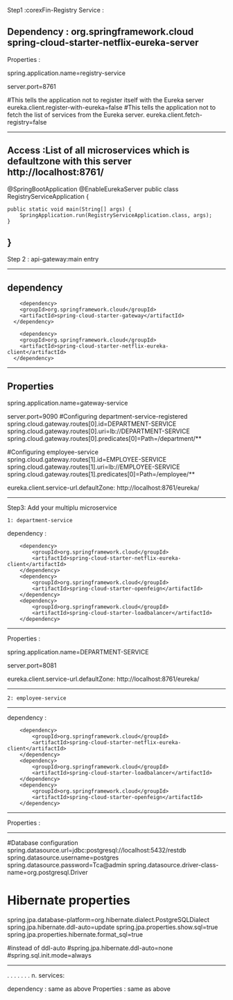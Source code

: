Step1 :corexFin-Registry Service :

Dependency : <dependency>
			<groupId>org.springframework.cloud</groupId>
			<artifactId>spring-cloud-starter-netflix-eureka-server</artifactId>
		</dependency>
---
Properties :

spring.application.name=registry-service

server.port=8761


#This tells the application not to register itself with the Eureka server
eureka.client.register-with-eureka=false
#This tells the application not to fetch the list of services from the Eureka server.
eureka.client.fetch-registry=false

---
Access :List of all microservices which is defaultzone with this server
http://localhost:8761/
---
@SpringBootApplication
@EnableEurekaServer
public class RegistryServiceApplication {

	public static void main(String[] args) {
		SpringApplication.run(RegistryServiceApplication.class, args);
	}

}
---

Step 2 : api-gateway:main entry

---
dependency
---

        <dependency>
		<groupId>org.springframework.cloud</groupId>
		<artifactId>spring-cloud-starter-gateway</artifactId>
	  </dependency>

        <dependency>
		<groupId>org.springframework.cloud</groupId>
		<artifactId>spring-cloud-starter-netflix-eureka-client</artifactId>
	  </dependency>

---
Properties
---
spring.application.name=gateway-service

server.port=9090
#Configuring department-service-registered
spring.cloud.gateway.routes[0].id=DEPARTMENT-SERVICE
spring.cloud.gateway.routes[0].uri=lb://DEPARTMENT-SERVICE
spring.cloud.gateway.routes[0].predicates[0]=Path=/department/**

#Configuring employee-service
spring.cloud.gateway.routes[1].id=EMPLOYEE-SERVICE
spring.cloud.gateway.routes[1].uri=lb://EMPLOYEE-SERVICE
spring.cloud.gateway.routes[1].predicates[0]=Path=/employee/**

eureka.client.service-url.defaultZone: http://localhost:8761/eureka/

---

Step3: Add your multiplu microservice 

	1: department-service

dependency :

		<dependency>
			<groupId>org.springframework.cloud</groupId>
			<artifactId>spring-cloud-starter-netflix-eureka-client</artifactId>
		</dependency>
		<dependency>
			<groupId>org.springframework.cloud</groupId>
			<artifactId>spring-cloud-starter-openfeign</artifactId>
		</dependency>
		<dependency>
			<groupId>org.springframework.cloud</groupId>
			<artifactId>spring-cloud-starter-loadbalancer</artifactId>
		</dependency>

--- 

Properties :

spring.application.name=DEPARTMENT-SERVICE

server.port=8081


eureka.client.service-url.defaultZone: http://localhost:8761/eureka/

---
	2: employee-service

---

dependency : 
	
		<dependency>
			<groupId>org.springframework.cloud</groupId>
			<artifactId>spring-cloud-starter-netflix-eureka-client</artifactId>
		</dependency>
		<dependency>
			<groupId>org.springframework.cloud</groupId>
			<artifactId>spring-cloud-starter-loadbalancer</artifactId>
		</dependency>
		<dependency>
			<groupId>org.springframework.cloud</groupId>
			<artifactId>spring-cloud-starter-openfeign</artifactId>
		</dependency>
---

Properties : 

---

#Database configuration
spring.datasource.url=jdbc:postgresql://localhost:5432/restdb
spring.datasource.username=postgres
spring.datasource.password=Tca@admin
spring.datasource.driver-class-name=org.postgresql.Driver

# Hibernate properties
spring.jpa.database-platform=org.hibernate.dialect.PostgreSQLDialect
spring.jpa.hibernate.ddl-auto=update
spring.jpa.properties.show.sql=true
spring.jpa.properties.hibernate.format_sql=true

#instead of ddl-auto
#spring.jpa.hibernate.ddl-auto=none
#spring.sql.init.mode=always


---

.
.
.
.
.
.
.
	n. services:
	
dependency : same as above
Properties : same as above


















